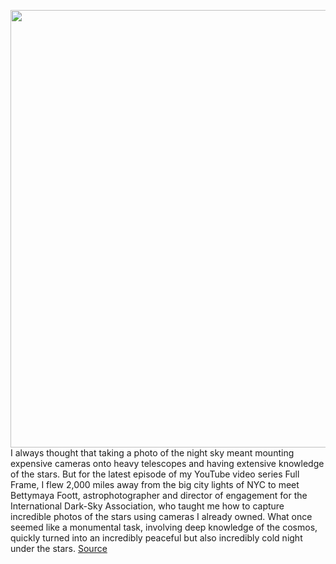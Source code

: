 <img src='https://cdn.vox-cdn.com/thumbor/SoMFF18X-uiyktY6Wj6g7q9oMu0=/0x0:2040x1360/1200x800/filters:focal(857x517:1183x843)/cdn.vox-cdn.com/uploads/chorus_image/image/70434313/MAINIMAGE_ASTRO.0.jpg' width='700px' /><br/>
I always thought that taking a photo of the night sky meant mounting expensive cameras onto heavy telescopes and having extensive knowledge of the stars. But for the latest episode of my YouTube video series Full Frame, I flew 2,000 miles away from the big city lights of NYC to meet Bettymaya Foott, astrophotographer and director of engagement for the International Dark-Sky Association, who taught me how to capture incredible photos of the stars using cameras I already owned. What once seemed like a monumental task, involving deep knowledge of the cosmos, quickly turned into an incredibly peaceful but also incredibly cold night under the stars.
<a href='https://www.theverge.com/22895478/astrophotography-iphone-13-pro-pixel-6-pro-dslr'> Source <a/>